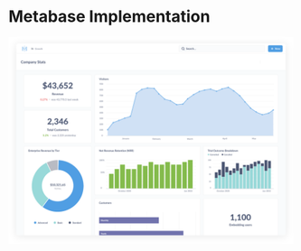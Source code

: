 # Metabase Implementation

![Metabase Product Screenshot](docs/images/metabase-product-screenshot.svg)
